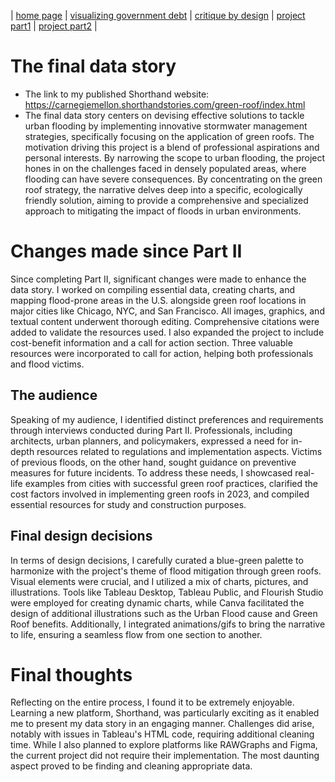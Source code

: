| [home page](https://lasariial.github.io/DataVizByLaura/) | [visualizing government debt](GeneralGovernmentDebt.md) | [critique by design](CritiqueDesignRedesign.md) | [project part1](FinalProject_P1.md) | [project part2](FinalProject_P2.md) |

# The final data story
- The link to my published Shorthand website: https://carnegiemellon.shorthandstories.com/green-roof/index.html
- The final data story centers on devising effective solutions to tackle urban flooding by implementing innovative stormwater management strategies, specifically focusing on the application of green roofs. The motivation driving this project is a blend of professional aspirations and personal interests. By narrowing the scope to urban flooding, the project hones in on the challenges faced in densely populated areas, where flooding can have severe consequences. By concentrating on the green roof strategy, the narrative delves deep into a specific, ecologically friendly solution, aiming to provide a comprehensive and specialized approach to mitigating the impact of floods in urban environments.

# Changes made since Part II
Since completing Part II, significant changes were made to enhance the data story. I worked on compiling essential data, creating charts, and mapping flood-prone areas in the U.S. alongside green roof locations in major cities like Chicago, NYC, and San Francisco. All images, graphics, and textual content underwent thorough editing. Comprehensive citations were added to validate the resources used. I also expanded the project to include cost-benefit information and a call for action section. Three valuable resources were incorporated to call for action, helping both professionals and flood victims.

## The audience
Speaking of my audience, I identified distinct preferences and requirements through interviews conducted during Part II. Professionals, including architects, urban planners, and policymakers, expressed a need for in-depth resources related to regulations and implementation aspects. Victims of previous floods, on the other hand, sought guidance on preventive measures for future incidents. To address these needs, I showcased real-life examples from cities with successful green roof practices, clarified the cost factors involved in implementing green roofs in 2023, and compiled essential resources for study and construction purposes.

## Final design decisions
In terms of design decisions, I carefully curated a blue-green palette to harmonize with the project's theme of flood mitigation through green roofs. Visual elements were crucial, and I utilized a mix of charts, pictures, and illustrations. Tools like Tableau Desktop, Tableau Public, and Flourish Studio were employed for creating dynamic charts, while Canva facilitated the design of additional illustrations such as the Urban Flood cause and Green Roof benefits. Additionally, I integrated animations/gifs to bring the narrative to life, ensuring a seamless flow from one section to another. 

# Final thoughts
Reflecting on the entire process, I found it to be extremely enjoyable. Learning a new platform, Shorthand, was particularly exciting as it enabled me to present my data story in an engaging manner. Challenges did arise, notably with issues in Tableau's HTML code, requiring additional cleaning time. While I also planned to explore platforms like RAWGraphs and Figma, the current project did not require their implementation. The most daunting aspect proved to be finding and cleaning appropriate data.
